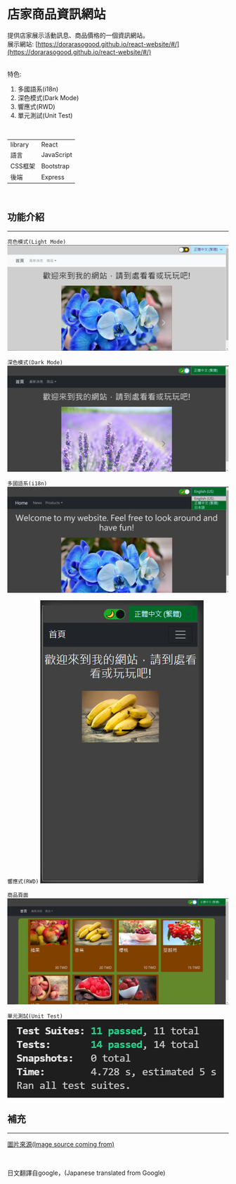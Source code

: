 # 店家商品資訊網站
提供店家展示活動訊息、商品價格的一個資訊網站。<br/>
展示網站: [https://dorarasogood.github.io/react-website/#/](https://dorarasogood.github.io/react-website/#/)
<br/>
<br/>

特色:

1. 多國語系(i18n)
2. 深色模式(Dark Mode)
3. 響應式(RWD)
4. 單元測試(Unit Test)

<br/>

|        |       |
|  ----  | ----  |
| library| React |
| 語言   | JavaScript |
| CSS框架| Bootstrap |
| 後端   | Express |

<br/>

## 功能介紹

- - - -

`亮色模式(Light Mode)`
![Light Mode](/readme_images/light_mode.png)

`深色模式(Dark Mode)`
![Dark Mode](/readme_images/dark_mode.png)

`多國語系(i18n)`
![i18n](/readme_images/i18n.png)

`響應式(RWD)`
![rwd](/readme_images/mobile.png)

`商品頁面`
![fruit](/readme_images/fruit.png)

`單元測試(Unit Test)`
![Unit Test](/readme_images/test_result.png)

## 補充

- - - -

[圖片來源(Image source coming from)](https://github.com/dorarasogood/react-website/blob/main/image_source.md)

<br/>

日文翻譯自google，(Japanese translated from Google)